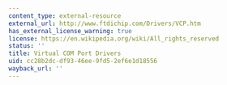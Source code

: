 ```yaml
---
content_type: external-resource
external_url: http://www.ftdichip.com/Drivers/VCP.htm
has_external_license_warning: true
license: https://en.wikipedia.org/wiki/All_rights_reserved
status: ''
title: Virtual COM Port Drivers
uid: cc28b2dc-df93-46ee-9fd5-2ef6e1d18556
wayback_url: ''
---
```

